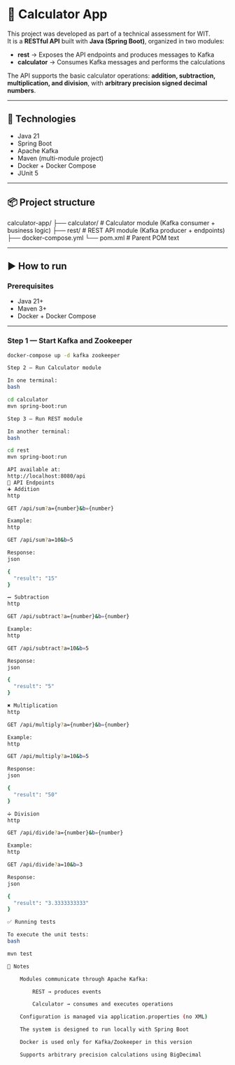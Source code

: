 # 📐 Calculator App

This project was developed as part of a technical assessment for WIT.  
It is a **RESTful API** built with **Java (Spring Boot)**, organized in two modules:  

- **rest** → Exposes the API endpoints and produces messages to Kafka  
- **calculator** → Consumes Kafka messages and performs the calculations  

The API supports the basic calculator operations: **addition, subtraction, multiplication, and division**, with **arbitrary precision signed decimal numbers**.

---

## 🚀 Technologies
- Java 21  
- Spring Boot  
- Apache Kafka  
- Maven (multi-module project)  
- Docker + Docker Compose  
- JUnit 5  

---

## 📦 Project structure

calculator-app/
├── calculator/ # Calculator module (Kafka consumer + business logic)
├── rest/ # REST API module (Kafka producer + endpoints)
├── docker-compose.yml
└── pom.xml # Parent POM
text


---

## ▶️ How to run

### Prerequisites
- Java 21+  
- Maven 3+  
- Docker + Docker Compose  

---

### Step 1 — Start Kafka and Zookeeper
```bash
docker-compose up -d kafka zookeeper

Step 2 — Run Calculator module

In one terminal:
bash

cd calculator
mvn spring-boot:run

Step 3 — Run REST module

In another terminal:
bash

cd rest
mvn spring-boot:run

API available at:
http://localhost:8080/api
🔗 API Endpoints
➕ Addition
http

GET /api/sum?a={number}&b={number}

Example:
http

GET /api/sum?a=10&b=5

Response:
json

{
  "result": "15"
}

➖ Subtraction
http

GET /api/subtract?a={number}&b={number}

Example:
http

GET /api/subtract?a=10&b=5

Response:
json

{
  "result": "5"
}

✖️ Multiplication
http

GET /api/multiply?a={number}&b={number}

Example:
http

GET /api/multiply?a=10&b=5

Response:
json

{
  "result": "50"
}

➗ Division
http

GET /api/divide?a={number}&b={number}

Example:
http

GET /api/divide?a=10&b=3

Response:
json

{
  "result": "3.3333333333"
}

✅ Running tests

To execute the unit tests:
bash

mvn test

📝 Notes

    Modules communicate through Apache Kafka:

        REST → produces events

        Calculator → consumes and executes operations

    Configuration is managed via application.properties (no XML)

    The system is designed to run locally with Spring Boot

    Docker is used only for Kafka/Zookeeper in this version

    Supports arbitrary precision calculations using BigDecimal
